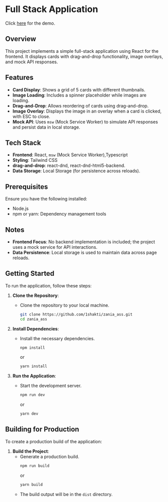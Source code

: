 # Full Stack Application
Click [here](https://zania-ass.vercel.app/) for the demo.

## Overview

This project implements a simple full-stack application using React for the frontend. It displays cards with drag-and-drop functionality, image overlays, and mock API responses.

## Features

- **Card Display**: Shows a grid of 5 cards with different thumbnails.
- **Image Loading**: Includes a spinner placeholder while images are loading.
- **Drag-and-Drop**: Allows reordering of cards using drag-and-drop.
- **Image Overlay**: Displays the image in an overlay when a card is clicked, with ESC to close.
- **Mock API**: Uses `msw` (Mock Service Worker) to simulate API responses and persist data in local storage.

## Tech Stack

- **Frontend**: React, `msw` (Mock Service Worker),Typescript
- **Styling**: Tailwind CSS
- **drag-and-drop**: react-dnd, react-dnd-html5-backend.
- **Data Storage**: Local Storage (for persistence across reloads).

## Prerequisites
Ensure you have the following installed:

- Node.js
- npm or yarn: Dependency management tools

## Notes

- **Frontend Focus**: No backend implementation is included; the project uses a mock service for API interactions.
- **Data Persistence**: Local storage is used to maintain data across page reloads.



## Getting Started

To run the application, follow these steps:

1. **Clone the Repository**:
   - Clone the repository to your local machine.
     ```bash
     git clone https://github.com/1shakti/zania_ass.git
     cd zania_ass
     ```

2. **Install Dependencies**:
   - Install the necessary dependencies.
     ```bash
     npm install
     ```
     or
     ```bash
     yarn install
     ```

3. **Run the Application**:
   - Start the development server.
     ```bash
     npm run dev
     ```
     or
     ```bash
     yarn dev
     ```


## Building for Production

To create a production build of the application:

1. **Build the Project**:
   - Generate a production build.
     ```bash
     npm run build
     ```
     or
     ```bash
     yarn build
     ```
   - The build output will be in the `dist` directory.

